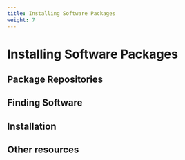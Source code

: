 ```yaml
---
title: Installing Software Packages
weight: 7
---
```


# Installing Software Packages

## Package Repositories

## Finding Software

## Installation

## Other resources

